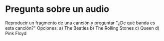 # Pregunta sobre un audio
Reproducir un fragmento de una canción y preguntar "¿De qué banda es esta canción?"
Opciones:
a) The Beatles
b) The Rolling Stones
c) Queen
d) Pink Floyd